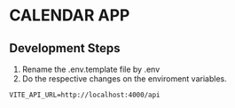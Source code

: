 # CALENDAR APP

## Development Steps

1. Rename the .env.template file by .env
2. Do the respective changes on the enviroment variables.

```
VITE_API_URL=http://localhost:4000/api

```
